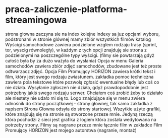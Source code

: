 # praca-zaliczenie-platforma-streamingowa
strona głowna zaczyna sie na index kolejne indexy sa juz opcjami wyboru, podstronami
w stronie glównej mamy zbiór wszystkich filmów
katalog Wyścigi samochodowe zawiera podzielone wzglem rodzaju trasy (sprint, tor, wyscig równoległy), w każdym z tych opcji znajduję sie strona z podzielonymi na poszczególne typy wyścigi. (filmy sie powtarzają gdyż całość była by za dużo ważyła do wysłania)
Opcja w menu Galeria samochodów zawiera zbiór zdjęć samochodów, zbudowane jest też proste odtwarzacz zdjęć.
Opcja Film Promujący HORIZON zawiera krótki tekst i film, który jest swego rodzaju zwiastunem.
zakładka pomoc techniczna zawiera pola tekstowe które pozwolą zgłosić ewentualne błędy lub coś co nie działa. Wysyłanie zgłoszeń nie działa, gdyż prawdopodobnie jest potrzebny jakiś swego rodzaju serwer. Chciałem coś zrobić żeby to działało ale niestety nie udało mi się to.
Logo znajdujące się w menu zwiera odnośnik do strony początkowej - strony głownej, tak samo zakładka z napisem Strona Głowna odsyła do strony startowej.
Wszytkie użyte grafiki, które znajdują się na stronie są stworzone przeze mnie. Jedyną rzeczą która pochodzi z sieci jest grafika z logiem która została wedytowana na potrzeby strony. Filmy są nagrane przeze mnie łącznie film w zakładce Film Promujący HORIZON jest mojego autorstwa (nagranie, montaż)

